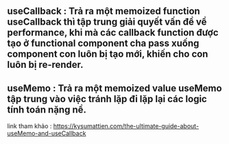 useCallback : Trả ra một memoized function
useCallback thì tập trung giải quyết vấn đề về performance, khi mà các callback function được tạo ở functional component cha pass xuống component con luôn bị tạo mới, khiến cho con luôn bị re-render.
--
useMemo : Trả ra một memoized value
useMemo tập trung vào việc tránh lặp đi lặp lại các logic tính toán nặng nề.
--
link tham khảo : https://kysumattien.com/the-ultimate-guide-about-useMemo-and-useCallback